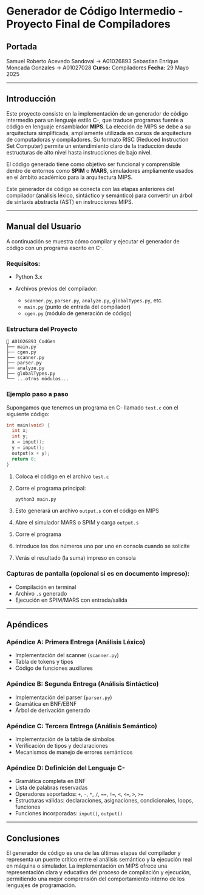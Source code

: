 # Generador de Código Intermedio - Proyecto Final de Compiladores

## Portada

Samuel Roberto Acevedo Sandoval -> A01026893
Sebastian Enrique Moncada Gonzales -> A01027028
**Curso:** Compiladores
**Fecha:** 29 Mayo 2025

---

## Introducción

Este proyecto consiste en la implementación de un generador de código intermedio para un lenguaje estilo C-, que traduce programas fuente a código en lenguaje ensamblador **MIPS**. La elección de MIPS se debe a su arquitectura simplificada, ampliamente utilizada en cursos de arquitectura de computadoras y compiladores. Su formato RISC (Reduced Instruction Set Computer) permite un entendimiento claro de la traducción desde estructuras de alto nivel hasta instrucciones de bajo nivel.

El código generado tiene como objetivo ser funcional y comprensible dentro de entornos como **SPIM** o **MARS**, simuladores ampliamente usados en el ámbito académico para la arquitectura MIPS.

Este generador de código se conecta con las etapas anteriores del compilador (análisis léxico, sintáctico y semántico) para convertir un árbol de sintaxis abstracta (AST) en instrucciones MIPS.

---

## Manual del Usuario

A continuación se muestra cómo compilar y ejecutar el generador de código con un programa escrito en C-.

### Requisitos:

* Python 3.x
* Archivos previos del compilador:

  * `scanner.py`, `parser.py`, `analyze.py`, `globalTypes.py`, etc.
  * `main.py` (punto de entrada del compilador)
  * `cgen.py` (módulo de generación de código)

### Estructura del Proyecto

```
📁 A01026893_CodGen
├── main.py
├── cgen.py
├── scanner.py
├── parser.py
├── analyze.py
├── globalTypes.py
└── ...otros módulos...
```

### Ejemplo paso a paso

Supongamos que tenemos un programa en C- llamado `test.c` con el siguiente código:

```c
int main(void) {
  int x;
  int y;
  x = input();
  y = input();
  output(x + y);
  return 0;
}
```

1. Coloca el código en el archivo `test.c`

2. Corre el programa principal:

   ```bash
   python3 main.py
   ```

3. Esto generará un archivo `output.s` con el código en MIPS

4. Abre el simulador MARS o SPIM y carga `output.s`

5. Corre el programa

6. Introduce los dos números uno por uno en consola cuando se solicite

7. Verás el resultado (la suma) impreso en consola

### Capturas de pantalla (opcional si es en documento impreso):

* Compilación en terminal
* Archivo `.s` generado
* Ejecución en SPIM/MARS con entrada/salida

---

## Apéndices

### Apéndice A: Primera Entrega (Análisis Léxico)

* Implementación del scanner (`scanner.py`)
* Tabla de tokens y tipos
* Código de funciones auxiliares

### Apéndice B: Segunda Entrega (Análisis Sintáctico)

* Implementación del parser (`parser.py`)
* Gramática en BNF/EBNF
* Árbol de derivación generado

### Apéndice C: Tercera Entrega (Análisis Semántico)

* Implementación de la tabla de símbolos
* Verificación de tipos y declaraciones
* Mecanismos de manejo de errores semánticos

### Apéndice D: Definición del Lenguaje C-

* Gramática completa en BNF
* Lista de palabras reservadas
* Operadores soportados: `+`, `-`, `*`, `/`, `==`, `!=`, `<`, `<=`, `>`, `>=`
* Estructuras válidas: declaraciones, asignaciones, condicionales, loops, funciones
* Funciones incorporadas: `input()`, `output()`

---

## Conclusiones

El generador de código es una de las últimas etapas del compilador y representa un puente crítico entre el análisis semántico y la ejecución real en máquina o simulador. La implementación en MIPS ofrece una representación clara y educativa del proceso de compilación y ejecución, permitiendo una mejor comprensión del comportamiento interno de los lenguajes de programación.
